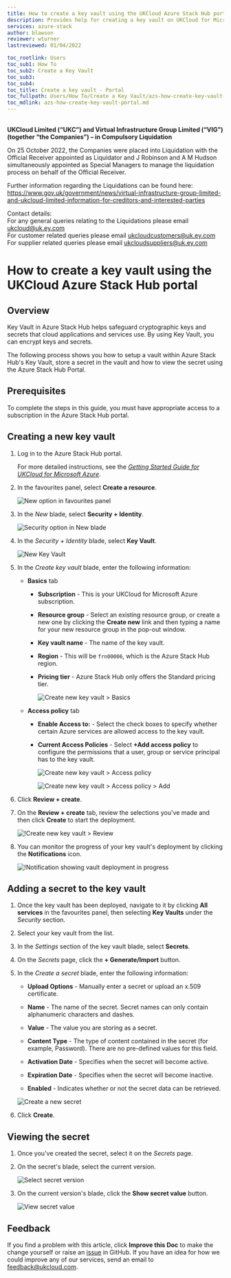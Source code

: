 ```yaml
---
title: How to create a key vault using the UKCloud Azure Stack Hub portal
description: Provides help for creating a key vault on UKCloud for Microsoft Azure
services: azure-stack
author: blawson
reviewer: wturner
lastreviewed: 01/04/2022

toc_rootlink: Users
toc_sub1: How To
toc_sub2: Create a Key Vault
toc_sub3:
toc_sub4:
toc_title: Create a key vault - Portal
toc_fullpath: Users/How To/Create a Key Vault/azs-how-create-key-vault-portal.md
toc_mdlink: azs-how-create-key-vault-portal.md
---
```


<br>**UKCloud Limited (“UKC”) and Virtual Infrastructure Group Limited (“VIG”) (together “the Companies”) – in Compulsory Liquidation**

On 25 October 2022, the Companies were placed into Liquidation with the Official Receiver appointed as Liquidator and J Robinson and A M Hudson simultaneously appointed as Special Managers to manage the liquidation process on behalf of the Official Receiver.

Further information regarding the Liquidations can be found here: <https://www.gov.uk/government/news/virtual-infrastructure-group-limited-and-ukcloud-limited-information-for-creditors-and-interested-parties>

Contact details:<br>
For any general queries relating to the Liquidations please email <ukcloud@uk.ey.com><br>
For customer related queries please email <ukcloudcustomers@uk.ey.com><br>
For supplier related queries please email <ukcloudsuppliers@uk.ey.com>

# How to create a key vault using the UKCloud Azure Stack Hub portal

## Overview

Key Vault in Azure Stack Hub helps safeguard cryptographic keys and secrets that cloud applications and services use. By using Key Vault, you can encrypt keys and secrets.

The following process shows you how to setup a vault within Azure Stack Hub's Key Vault, store a secret in the vault and how to view the secret using the Azure Stack Hub Portal.

## Prerequisites

To complete the steps in this guide, you must have appropriate access to a subscription in the Azure Stack Hub portal.

## Creating a new key vault

1. Log in to the Azure Stack Hub portal.

    For more detailed instructions, see the [*Getting Started Guide for UKCloud for Microsoft Azure*](azs-gs.md).

2. In the favourites panel, select **Create a resource**.

    ![New option in favourites panel](images/azsp_newmenu.png)

3. In the *New* blade, select **Security + Identity**.

   ![Security option in New blade](images/azs-browser-new-security.png)

4. In the *Security + Identity* blade, select **Key Vault**.

   ![New Key Vault](images/azs-browser-new-key-vault.png)

5. In the *Create key vault* blade, enter the following information:

    - **Basics** tab

      - **Subscription** - This is your UKCloud for Microsoft Azure subscription.

      - **Resource group** - Select an existing resource group, or create a new one by clicking the **Create new** link and then typing a name for your new resource group in the pop-out window.

      - **Key vault name** - The name of the key vault.

      - **Region** - This will be `frn00006`, which is the Azure Stack Hub region.

      - **Pricing tier** - Azure Stack Hub only offers the Standard pricing tier.

          ![Create new key vault > Basics](images/azs-browser-create-key-vault-basics.png)

    - **Access policy** tab

      - **Enable Access to:** - Select the check boxes to specify whether certain Azure services are allowed access to the key vault.

      - **Current Access Policies** - Select **+Add access policy** to configure the permissions that a user, group or service principal has to the key vault.

          ![Create new key vault > Access policy](images/azs-browser-create-key-vault-accesspolicy.png)

          ![Create new key vault > Access policy > Add](images/azs-browser-create-key-vault-accesspolicy-add.png)

6. Click **Review + create**.

7. On the **Review + create** tab, review the selections you've made and then click **Create** to start the deployment.

    ![!Create new key vault > Review](images/azs-browser-create-key-vault-review.png)

8. You can monitor the progress of your key vault's deployment by clicking the **Notifications** icon.

    ![!Notification showing vault deployment in progress](images/azsp_createvm_progress.png)

## Adding a secret to the key vault

1. Once the key vault has been deployed, navigate to it by clicking **All services** in the favourites panel, then selecting **Key Vaults** under the *Security* section.

2. Select your key vault from the list.

3. In the *Settings* section of the key vault blade, select **Secrets**.

4. On the *Secrets* page, click the **+ Generate/Import** button.

5. In the *Create a secret* blade, enter the following information:

   - **Upload Options** - Manually enter a secret or upload an x.509 certificate.

   - **Name** - The name of the secret. Secret names can only contain alphanumeric characters and dashes.

   - **Value** - The value you are storing as a secret.

   - **Content Type** - The type of content contained in the secret (for example, Password). There are no pre-defined values for this field.

   - **Activation Date** - Specifies when the secret will become active.

   - **Expiration Date** - Specifies when the secret will become inactive.

   - **Enabled** - Indicates whether or not the secret data can be retrieved.

   ![Create a new secret](images/azs-browser-create-secret.png)

6. Click **Create**.

## Viewing the secret

1. Once you've created the secret, select it on the *Secrets* page.

2. On the secret's blade, select the current version.

    ![Select secret version](images/azs-browser-select-secret-version.png)

3. On the current version's blade, click the **Show secret value** button.

    ![View secret value](images/azs-browser-view-secret-value.png)

## Feedback

If you find a problem with this article, click **Improve this Doc** to make the change yourself or raise an [issue](https://github.com/UKCloud/documentation/issues) in GitHub. If you have an idea for how we could improve any of our services, send an email to <feedback@ukcloud.com>.
